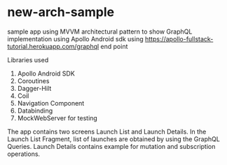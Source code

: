 # new-arch-sample
sample app using MVVM architectural pattern to show GraphQL implementation using Apollo Android sdk using https://apollo-fullstack-tutorial.herokuapp.com/graphql end point


Libraries used

1. Apollo Android SDK
2. Coroutines
3. Dagger-Hilt
4. Coil
6. Navigation Component
7. Databinding
8. MockWebServer for testing

The app contains two screens Launch List and Launch Details. In the Launch List Fragment, list of launches are obtained by using the GraphQL Queries. Launch Details contains example for mutation and subscription operations.
